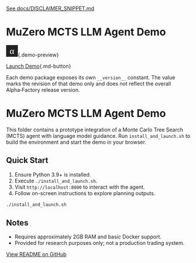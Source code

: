 [See docs/DISCLAIMER_SNIPPET.md](../DISCLAIMER_SNIPPET.md)

# MuZero MCTS LLM Agent Demo

![preview](../muzeromctsllmagent_v0/assets/preview.svg){.demo-preview}

[Launch Demo](../muzeromctsllmagent_v0/){.md-button}

Each demo package exposes its own `__version__` constant. The value marks the revision of that demo only and does not reflect the overall Alpha‑Factory release version.


# MuZero MCTS LLM Agent Demo

This folder contains a prototype integration of a Monte Carlo Tree Search (MCTS) agent with language model guidance. Run `install_and_launch.sh` to build the environment and start the demo in your browser.

## Quick Start
1. Ensure Python 3.9+ is installed.
2. Execute `./install_and_launch.sh`.
3. Visit `http://localhost:8000` to interact with the agent.
4. Follow on-screen instructions to explore planning outputs.

```bash
./install_and_launch.sh
```

## Notes
- Requires approximately 2GB RAM and basic Docker support.
- Provided for research purposes only; not a production trading system.

[View README on GitHub](https://github.com/MontrealAI/AGI-Alpha-Agent-v0/blob/main/alpha_factory_v1/demos/muzeromctsllmagent_v0/README.md)
